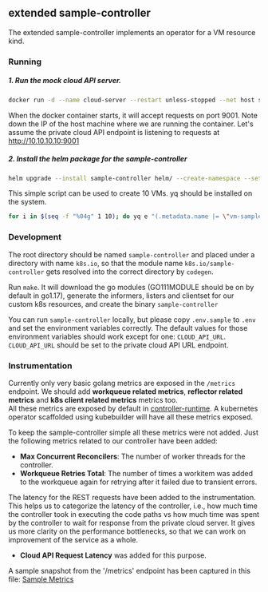 ## extended sample-controller

The extended sample-controller implements an operator for a VM resource kind.

### Running 

##### 1. Run the mock cloud API server.

```sh
docker run -d --name cloud-server --restart unless-stopped --net host shprakas/cloud-server:latest
```

When the docker container starts, it will accept requests on port 9001.
Note down the IP of the host machine where we are running the container.
Let's assume the private cloud API endpoint is listening to requests at http://10.10.10.10:9001

##### 2. Install the helm package for the sample-controller

```sh
helm upgrade --install sample-controller helm/ --create-namespace --set cloudApiUrl="http://10.10.10.10:9001"
```

This simple script can be used to create 10 VMs. yq should be installed on the system.

```sh
for i in $(seq -f "%04g" 1 10); do yq e "(.metadata.name |= \"vm-sample-$i\") | (.spec.vmName |= \"vm-sample-$i\")" artifacts/examples/example-vm.yaml | ka -; done
```

### Development

The root directory should be named `sample-controller` and placed under a directory with name `k8s.io`,
so that the module name `k8s.io/sample-controller` gets resolved into the correct directory by `codegen`.

Run `make`. It will download the go modules (GO111MODULE should be on by default in go1.17),
generate the informers, listers and clientset for our custom k8s resources, and create the binary `sample-controller`

You can run `sample-controller` locally, but please copy `.env.sample` to `.env` and set the environment variables correctly.
The default values for those environment variables should work except for one: `CLOUD_API_URL`.
`CLOUD_API_URL` should be set to the private cloud API URL endpoint.

### Instrumentation

Currently only very basic golang metrics are exposed in the `/metrics` endpoint.
We should add **workqueue related metrics**, **reflector related metrics** and **k8s client related metrics** metrics too.<br/>
All these metrics are exposed by default in [controller-runtime](https://github.com/kubernetes-sigs/controller-runtime/tree/master/pkg/metrics). A kubernetes operator scaffolded using kubebuilder will have all these metrics exposed.

To keep the sample-controller simple all these metrics were not added. Just the following metrics related to our controller have been added:
- **Max Concurrent Reconcilers**: The number of worker threads for the controller.
- **Workqueue Retries Total**: The number of times a workitem was added to the workqueue again for retrying after it failed due to transient errors.

The latency for the REST requests have been added to the instrumentation.
This helps us to categorize the latency of the controller, i.e., how much time the controller took in executing the code paths vs how much time was spent by the controller to wait for response from the private cloud server.
It gives us more clarity on the performance bottlenecks, so that we can work on improvement of the service as a whole.
- **Cloud API Request Latency** was added for this purpose.

A sample snapshot from the '/metrics' endpoint has been captured in this file:
[Sample Metrics](./docs/assignments/test-k8s/metrics.prom.log)
